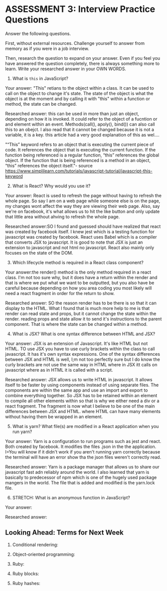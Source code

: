 # ASSESSMENT 3: Interview Practice Questions

Answer the following questions.

First, without external resources. Challenge yourself to answer from memory as if you were in a job interview.

Then, research the question to expand on your answer. Even if you feel you have answered the question completely, there is always something more to learn. Write your researched answer in your OWN WORDS.


1. What is `this` in JavaScript?

  Your answer: "This" retians to the object within a class. It can be used to call on the object to change it's state. The state of the object is what the object is at the moment and by calling it with "this" within a function or method, the state can be changed. 

  Researched answer: this can be used in more than just an object, depending on how it is invoked. It could refer to the object of a fucntion or and element within an event. Methods(call(), apoly(), bind()) can also call this to an obejct. I also read that it cannot be changed because it is not a variable, it is a key. this article had a very good explanation of this as wel.... 
  
  "“This” keyword refers to an object that is executing the current piece of code. It references the object that is executing the current function. If the function being referenced is a regular function, “this” references the global object. If the function that is being referenced is a method in an object, “this” references the object itself."- source https://www.simplilearn.com/tutorials/javascript-tutorial/javascript-this-keyword
 


2. What is React? Why would you use it?

  Your answer: React is used to refresh the page without having to refresh the whole page. So say I am on a web page while someone else is on the page, my changes wont affect the way they are viewing their web page. Also, say we're on facebook, it's what allows us to hit the like button and only update that little area without ahving to refresh the whole page.

  Researched answer:SO I found and guessed should have realized that react was created by facebook itself. I knew jest which is a testing function for javascript was created by facebook. React uses Babel which is a compiler that converts JSX to javascript. It is good to note that JSX is just an extension to javascript and not html no javascript. React also mainly only focuses on the state of the DOM.



3. Which lifecycle method is required in a React class component?

  Your answer:the render() method is the only method required in a react class. I'm not too sure why, but it does have a return within the render and that is where we put what we want to be outputted, but you also have be careful because depending on how you area coding you most likely will need a react fragment in order for the return to show.

  Researched answer: SO the reason render has to be there is so that it can display to the HTML. What I found that is much more help to me is that render can read state and props, but it cannot change the state within the render. reading props and state allow it to send it's instructions to the parent component. That is where the state can be changed within a method.



4. What is JSX? What is one syntax difference between HTML and JSX?

  Your answer: JSX is an extension of Javascript. It's like HTML but not HTML. TO use JSX you have to use curly brackets within the class to call javascript. It has it's own syntax expressions. One of the syntax differences between JSX and HTML is well, I;m not too perfectly sure but I do know the curly brackets are not use the same way in HTML where in JSX itt calls on javascript where as in HTML it is called with a script.

  Researched answer: JSX allows us to write HTML in javascript. It allows itself to be faster by using components instead of using separate files. The components are within the same app and use an import and export to combine everything together. So JSX  has to be retained within an element to compile all other elements within so that is why we either need a div or a react fragment. The fragment is now what I believe to be one of the main differences between JSX and HTML. where HTML can have many elements without having them be wrapped in an element.



5. What is yarn? What file(s) are modified in a React application when you run yarn?

  Your answer: Yarn is a configuration to run programs such as jest and react. Both created by facebook. It modifies the files .json in the the application. I=You will know if it didn't work if you aren't running yarn correctly because the terminal will have an error show tha the json files weren't correctly read.

  Researched answer: Yarn is a package manager that allows us to share our javascript fast adn reliably around the world. I also learned that yarn is basically to predecessor of npm which is one of the hugely used package mangers in the world. The file that is added and modified is the yarn.lock file.



6. STRETCH: What is an anonymous function in JavaScript?

  Your answer:

  Researched answer:


## Looking Ahead: Terms for Next Week

1. Conditional rendering:

2. Object-oriented programming:

3. Ruby:

4. Ruby blocks:

5. Ruby hashes:
